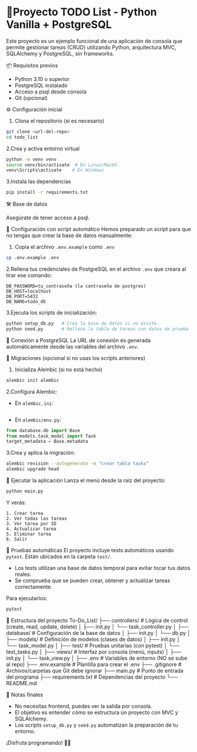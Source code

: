 # 📝Proyecto TODO List - Python Vanilla + PostgreSQL

Este proyecto es un ejemplo funcional de una aplicación de consola que permite gestionar tareas (CRUD) utilizando Python, arquitectura MVC, SQLAlchemy y PostgreSQL, sin frameworks.

📦 Requisitos previos

* Python 3.10 o superior
* PostgreSQL instalado
* Acceso a psql desde consola
* Git (opcional)

⚙️ Configuración inicial

1. Clona el repositorio (si es necesario)

```bash
git clone <url-del-repo>
cd todo_list
```

2.Crea y activa entorno virtual

```bash
python -m venv venv
source venv/bin/activate  # En Linux/MacOS
venv\Scripts\activate    # En Windows
```

3.Instala las dependencias

```bash
pip install -r requirements.txt
```

🛠️ Base de datos

Asegúrate de tener acceso a psql.

🔐 Configuración con script automático
Hemos preparado un script para que no tengas que crear la base de datos manualmente:

1. Copia el archivo `.env.example` como `.env`

```bash
cp .env.example .env
```

2.Rellena tus credenciales de PostgreSQL en el archivo `.env` que creara al tirar ese comando:

```DB_USER=tu_usuario (suele ser postgres)
DB_PASSWORD=tu_contraseña (la contraseña de postgres)
DB_HOST=localhost
DB_PORT=5432
DB_NAME=todo_db
```

3.Ejecuta los scripts de inicialización:

```bash
python setup_db.py   # Crea la base de datos si no existe
python seed.py       # Rellena la tabla de tareas con datos de prueba
```

🔗 Conexión a PostgreSQL
La URL de conexión es generada automáticamente desde las variables del archivo `.env`.

🔄 Migraciones (opcional si no usas los scripts anteriores)

1. Inicializa Alembic (si no está hecho)

```bash
alembic init alembic
```

2.Configura Alembic:

* En `alembic.ini`:

```sqlalchemy.url = postgresql+pg8000://postgres:1234@localhost/todo_db
```

* En `alembic/env.py`:

```python
from database.db import Base
from models.task_model import Task
target_metadata = Base.metadata
```

3.Crea y aplica la migración:

```bash
alembic revision --autogenerate -m "crear tabla tasks"
alembic upgrade head
```

🚀 Ejecutar la aplicación
Lanza el menú desde la raíz del proyecto:

```bash
python main.py
```

Y verás:

```--- MENÚ TO-DO LIST ---
1. Crear tarea
2. Ver todas las tareas
3. Ver tarea por ID
4. Actualizar tarea
5. Eliminar tarea
6. Salir
```

🧪 Pruebas automáticas
El proyecto incluye tests automáticos usando `pytest`. Están ubicados en la carpeta `test/`.

* Los tests utilizan una base de datos temporal para evitar tocar tus datos reales.
* Se comprueba que se pueden crear, obtener y actualizar tareas correctamente.

Para ejecutarlos:

```bash
pytest
```

🧠 Estructura del proyecto
To-Do_List/
├── controllers/             # Lógica de control (create, read, update, delete)
│   ├── init.py
│   └── task_controller.py
│
├── database/                # Configuración de la base de datos
│   ├── init.py
│   └── db.py
│
├── models/                  # Definición de modelos (clases de datos)
│   ├── init.py
│   └── task_model.py
│
├── test/                    # Pruebas unitarias (con pytest)
│   └── test_tasks.py
│
├── views/                   # Interfaz por consola (menú, inputs)
│   ├── init.py
│   └── task_view.py
│
├── .env                     # Variables de entorno (NO se sube al repo)
├── .env.example             # Plantilla para crear el .env
├── .gitignore               # Archivos/carpetas que Git debe ignorar
├── main.py                  # Punto de entrada del programa
├── requirements.txt         # Dependencias del proyecto
└── README.md

🧹 Notas finales

* No necesitas frontend, puedes ver la salida por consola.
* El objetivo es entender cómo se estructura un proyecto con MVC y SQLAlchemy.
* Los scripts `setup_db.py` y `seed.py` automatizan la preparación de tu entorno.

¡Disfruta programando! 🐍✨
